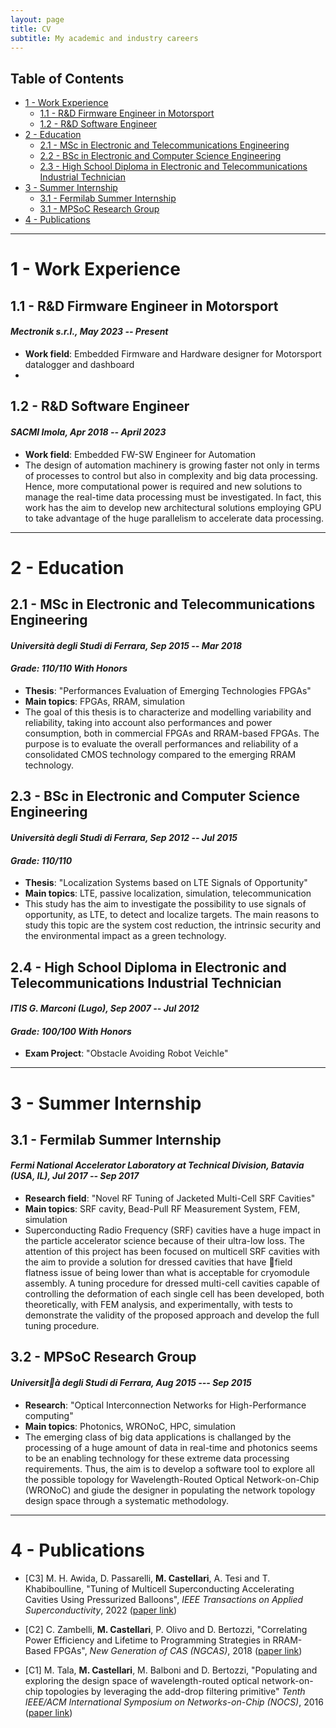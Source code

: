 ```yaml
---
layout: page
title: CV
subtitle: My academic and industry careers
---
```


## Table of Contents
- [1 - Work Experience](#1---work-experience)
	- [1.1 - R&D Firmware Engineer in Motorsport](#11---r&d-firmware-engineer-in-motorsport)
	- [1.2 - R&D Software Engineer](#12---r&d-software-engineer)
- [2 - Education](#2---education)
	- [2.1 - MSc in Electronic and Telecommunications Engineering](#21---msc-in-electronic-and-telecommunications-engineering)
	- [2.2 - BSc in Electronic and Computer Science Engineering](#22---bsc-in-electronic-and-computer-science-engineering)
	- [2.3 - High School Diploma in Electronic and Telecommunications Industrial Technician](#23---high-school-diploma-in-electronic-and-telecommunications-industrial-technician)
- [3 - Summer Internship](#3---summer-internship)
	- [3.1 - Fermilab Summer Internship](#31---fermilab-summer-internship) 
	- [3.1 - MPSoC Research Group](#31---mpsoc-research-group) 
- [4 - Publications](#3---publications)

---

# 1 - Work Experience
## 1.1 - R&D Firmware Engineer in Motorsport
#### _Mectronik s.r.l., May 2023 -- Present_
- __Work field__: Embedded Firmware and Hardware designer for Motorsport datalogger and dashboard
-

## 1.2 - R&D Software Engineer
#### _SACMI Imola, Apr 2018 -- April 2023_
- __Work field__: Embedded FW-SW Engineer for Automation
- The design of automation machinery is growing faster not only in terms of processes to control but also in complexity and big data processing. Hence, more computational power is required and new solutions to manage the real-time data processing must be investigated. In fact, this work has the aim to develop new architectural solutions employing GPU to take advantage of the huge parallelism to accelerate data processing.

---

# 2 - Education
## 2.1 - MSc in Electronic and Telecommunications Engineering
#### _Università degli Studi di Ferrara, Sep 2015 -- Mar 2018_
#### _Grade: 110/110 With Honors_

- __Thesis__: "Performances Evaluation of Emerging Technologies FPGAs"
- __Main topics__: FPGAs, RRAM, simulation
- The goal of this thesis is to characterize and modelling variability and reliability, taking into account also performances and power consumption, both in commercial FPGAs and RRAM-based FPGAs. The purpose is to evaluate the overall performances and reliability of a consolidated CMOS technology compared to the emerging RRAM technology.

## 2.3 - BSc in Electronic and Computer Science Engineering
#### _Università degli Studi di Ferrara, Sep 2012 -- Jul 2015_
#### _Grade: 110/110_

- __Thesis__: "Localization Systems based on LTE Signals of Opportunity"
- __Main topics__: LTE, passive localization, simulation, telecommunication 
- This study has the aim to investigate the possibility to use signals of opportunity, as LTE, to detect and localize targets. The main reasons to study this topic are the system cost reduction, the intrinsic security and the environmental impact as a green technology.

## 2.4 - High School Diploma in Electronic and Telecommunications Industrial Technician
#### _ITIS G. Marconi (Lugo), Sep 2007 -- Jul 2012_
#### _Grade: 100/100 With Honors_

- __Exam Project__: "Obstacle Avoiding Robot Veichle"

---

# 3 - Summer Internship 

## 3.1 - Fermilab Summer Internship
#### _Fermi National Accelerator Laboratory at Technical Division, Batavia (USA, IL), Jul 2017 -- Sep 2017_
- __Research field__: "Novel RF Tuning of Jacketed Multi-Cell SRF Cavities"
- __Main topics__: SRF cavity, Bead-Pull RF Measurement System, FEM, simulation 
- Superconducting Radio Frequency (SRF) cavities have a huge impact in the particle accelerator science because of their ultra-low loss. The attention of this project has been focused on multicell SRF cavities with the aim to provide a solution for dressed cavities that have field flatness issue of being lower than what is acceptable for cryomodule assembly. A tuning procedure for dressed multi-cell cavities capable of controlling the deformation of each single cell has been developed, both theoretically, with FEM analysis, and experimentally, with tests to demonstrate the validity of the proposed approach and develop the full tuning procedure.

## 3.2 - MPSoC Research Group
#### _Università degli Studi di Ferrara, Aug 2015 --- Sep 2015_
- __Research__: "Optical Interconnection Networks for High-Performance computing"
- __Main topics__: Photonics, WRONoC, HPC, simulation
- The emerging class of big data applications is challanged by the processing of a huge amount of data in real-time and photonics seems to be an enabling technology for these extreme data processing requirements. Thus, the aim is to develop a software tool to explore all the possible topology for Wavelength-Routed Optical Network-on-Chip (WRONoC) and giude the designer in populating the network topology design space through a systematic methodology.

---

# 4 - Publications
- [C3] M. H. Awida, D. Passarelli, __M. Castellari__, A. Tesi and T. Khabiboulline, "Tuning of Multicell Superconducting Accelerating Cavities Using Pressurized Balloons",  _IEEE Transactions on Applied Superconductivity_, 2022 ([paper link](https://ieeexplore.ieee.org/abstract/document/9691897))

- [C2] C. Zambelli, __M. Castellari__, P. Olivo and D. Bertozzi, "Correlating Power Efficiency and Lifetime to Programming Strategies in RRAM-Based FPGAs", _New Generation of CAS (NGCAS)_, 2018 ([paper link](https://ieeexplore.ieee.org/document/8572050))

- [C1] M. Tala, __M. Castellari__, M. Balboni and D. Bertozzi, "Populating and exploring the design space of wavelength-routed optical network-on-chip topologies by leveraging the add-drop filtering primitive" _Tenth IEEE/ACM International Symposium on Networks-on-Chip (NOCS)_, 2016 ([paper link](https://ieeexplore.ieee.org/document/7579331))